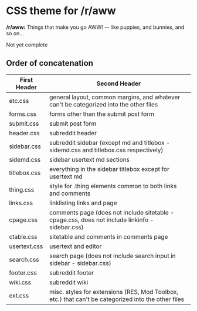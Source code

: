 # CSS theme for /r/aww

**/r/aww:** Things that make you go AWW! -- like puppies, and bunnies, and so on...

Not yet complete
            
## Order of concatenation
             
| First Header  | Second Header |
| ------------- | ------------- |
| etc.css       | general layout, common margins, and whatever can't be categorized into the other files |
| forms.css     | forms other than the submit post form |
| submit.css    | submit post form |
| header.css    | subreddit header |
| sidebar.css   | subreddit sidebar (except md and titlebox - sidemd.css and titlebox.css respectively) |
| sidemd.css    | sidebar usertext md sections |
| titlebox.css  | everything in the sidebar titlebox except for usertext md |
| thing.css     | style for .thing elements common to both links and comments |
| links.css     | linklisting links and page |
| cpage.css     | comments page (does not include sitetable - cpage.css, does not include linkinfo - sidebar.css) |
| ctable.css    | sitetable and comments in comments page |
| usertext.css  | usertext and editor |
| search.css    | search page (does not include search input in sidebar - sidebar.css) |
| footer.css    | subreddit footer |
| wiki.css      | subreddit wiki |
| ext.css       | misc. styles for extensions (RES, Mod Toolbox, etc.) that can't be categorized into the other files |